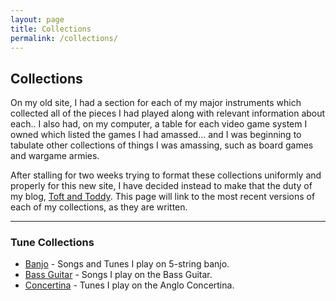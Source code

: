 ```yaml
---
layout: page
title: Collections
permalink: /collections/
---
```



## Collections

On my old site, I had a section for each of my major instruments which
collected all of the pieces I had played along with relevant information
about each.. I also had, on my computer, a table for each video game
system I owned which listed the games I had amassed... and I was
beginning to tabulate other collections of things I was amassing, such
as board games and wargame armies.

After stalling for two weeks trying to format these collections
uniformly and properly for this new site, I have decided instead to make
that the duty of my blog, [Toft and Toddy][1]. This page will link to
the most recent versions of each of my collections, as they are written.

* * *

### Tune Collections

* [Banjo][2] - Songs and Tunes I play on 5-string banjo.
* [Bass Guitar][3] - Songs I play on the Bass Guitar.
* [Concertina][4] - Tunes I play on the Anglo Concertina.



[1]: http://www.toftandtoddy.com/ 
[2]: http://www.toftandtoddy.com/2015/08/25/first-banjo-tune-list/ 
[3]: http://www.toftandtoddy.com/2015/05/24/band-only-bass-collection/ 
[4]: http://www.toftandtoddy.com/2015/09/30/first-concertina-tune-list/ 
